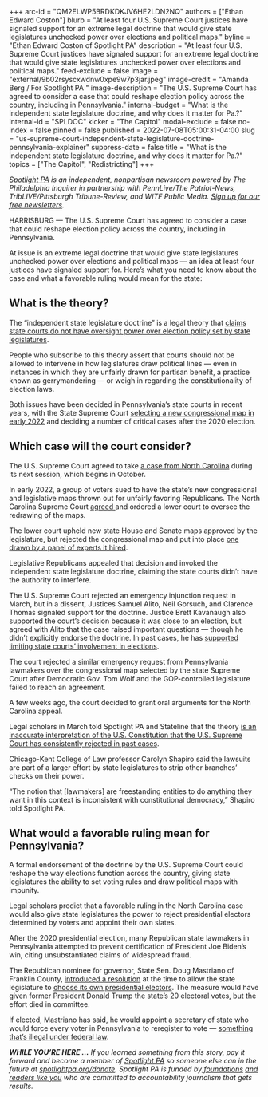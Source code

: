 +++
arc-id = "QM2ELWP5BRDKDKJV6HE2LDN2NQ"
authors = ["Ethan Edward Coston"]
blurb = "At least four U.S. Supreme Court justices have signaled support for an extreme legal doctrine that would give state legislatures unchecked power over elections and political maps."
byline = "Ethan Edward Coston of Spotlight PA"
description = "At least four U.S. Supreme Court justices have signaled support for an extreme legal doctrine that would give state legislatures unchecked power over elections and political maps."
feed-exclude = false
image = "external/9b02rsyscxwdnw0xpe9w7p3jar.jpeg"
image-credit = "Amanda Berg / For Spotlight PA "
image-description = "The U.S. Supreme Court has agreed to consider a case that could reshape election policy across the country, including in Pennsylvania."
internal-budget = "What is the independent state legislature doctrine, and why does it matter for Pa.?"
internal-id = "SPLDOC"
kicker = "The Capitol"
modal-exclude = false
no-index = false
pinned = false
published = 2022-07-08T05:00:31-04:00
slug = "us-supreme-court-independent-state-legislature-doctrine-pennsylvania-explainer"
suppress-date = false
title = "What is the independent state legislature doctrine, and why does it matter for Pa.?"
topics = ["The Capitol", "Redistricting"]
+++

<a href="https://www.spotlightpa.org/"><i>Spotlight PA</i></a><i> is an independent, nonpartisan newsroom powered by The Philadelphia Inquirer in partnership with PennLive/The Patriot-News, TribLIVE/Pittsburgh Tribune-Review, and WITF Public Media. </i><a href="https://www.spotlightpa.org/newsletters"><i>Sign up for our free newsletters</i></a><i>.</i>

HARRISBURG — The U.S. Supreme Court has agreed to consider a case that could reshape election policy across the country, including in Pennsylvania.

At issue is an extreme legal doctrine that would give state legislatures unchecked power over elections and political maps — an idea at least four justices have signaled support for. Here’s what you need to know about the case and what a favorable ruling would mean for the state:

<script src="https://www.spotlightpa.org/embed.js" async></script><div data-spl-embed-version="1" data-spl-src="https://www.spotlightpa.org/embeds/newsletter/"></div>

## What is the theory?

The “independent state legislature doctrine” is a legal theory that <a href="https://www.spotlightpa.org/news/2022/03/pennsylvania-congressional-map-lawsuit-independent-state-legislature-doctrine/">claims state courts do not have oversight power over election policy set by state legislatures</a>.

People who subscribe to this theory assert that courts should not be allowed to intervene in how legislatures draw political lines — even in instances in which they are unfairly drawn for partisan benefit, a practice known as gerrymandering — or weigh in regarding the constitutionality of election laws.

Both issues have been decided in Pennsylvania’s state courts in recent years, with the State Supreme Court <a href="https://www.spotlightpa.org/news/2022/02/pennsylvania-redistricting-congressional-map-supreme-court-pick/">selecting a new congressional map in early 2022</a> and deciding a number of critical cases after the 2020 election.

## Which case will the court consider?

The U.S. Supreme Court agreed to take <a href="https://web.archive.org/20220408161536/https://www.supremecourt.gov/search.aspx?filename=/docket/docketfiles/html/public/21-1271.html">a case from North Carolina</a> during its next session, which begins in October.

In early 2022, a group of voters sued to have the state’s new congressional and legislative maps thrown out for unfairly favoring Republicans. The North Carolina Supreme Court <a href="https://web.archive.org/20220205135016/https://www.npr.org/2022/02/05/1078481564/north-carolina-redistricting">agreed </a>and ordered a lower court to oversee the redrawing of the maps.

The lower court upheld new state House and Senate maps approved by the legislature, but rejected the congressional map and put into place <a href="https://www.wral.com/nc-supreme-court-ok-s-new-voting-maps-for-2022-election/20153515/">one drawn by a panel of experts it hired</a>.

Legislative Republicans appealed that decision and invoked the independent state legislature doctrine, claiming the state courts didn’t have the authority to interfere.

The U.S. Supreme Court rejected an emergency injunction request in March, but in a dissent, Justices Samuel Alito, Neil Gorsuch, and Clarence Thomas signaled support for the doctrine. Justice Brett Kavanaugh also supported the court’s decision because it was close to an election, but agreed with Alito that the case raised important questions — though he didn’t explicitly endorse the doctrine. In past cases, he has <a href="https://casetext.com/case/democratic-natl-comm-v-wis-state-legislature">supported limiting state courts’ involvement in elections</a>.

The court rejected a similar emergency request from Pennsylvania lawmakers over the congressional map selected by the state Supreme Court after Democratic Gov. Tom Wolf and the GOP-controlled legislature failed to reach an agreement.

A few weeks ago,  the court decided to grant oral arguments for the North Carolina appeal.

Legal scholars in March told Spotlight PA and Stateline that the theory <a href="https://www.spotlightpa.org/news/2022/03/pennsylvania-congressional-map-lawsuit-independent-state-legislature-doctrine/">is an inaccurate interpretation of the U.S. Constitution that the U.S. Supreme Court has consistently rejected in past cases</a>.

Chicago-Kent College of Law professor Carolyn Shapiro said the lawsuits are part of a larger effort by state legislatures to strip other branches’ checks on their power.

“The notion that [lawmakers] are freestanding entities to do anything they want in this context is inconsistent with constitutional democracy,” Shapiro told Spotlight PA.

<script src="https://www.spotlightpa.org/embed.js" async></script><div data-spl-embed-version="1" data-spl-src="https://www.spotlightpa.org/embeds/donate/"></div>

## What would a favorable ruling mean for Pennsylvania?

A formal endorsement of the doctrine by the U.S. Supreme Court could reshape the way elections function across the country, giving state legislatures the ability to set voting rules and draw political maps with impunity.

Legal scholars predict that a favorable ruling in the North Carolina case would also give state legislatures the power to reject presidential electors determined by voters and appoint their own slates.

After the 2020 presidential election, many Republican state lawmakers in Pennsylvania attempted to prevent certification of President Joe Biden’s win, citing unsubstantiated claims of widespread fraud.

The Republican nominee for governor, State Sen. Doug Mastriano of Franklin County, <a href="https://www.legis.state.pa.us/cfdocs/billinfo/billinfo.cfm?syear=2019&sind=0&body=S&type=R&bn=0410">introduced a resolution</a> at the time to allow the state legislature to <a href="https://web.archive.org/20201218145533/https://senatormastriano.com/2020/12/18/mastriano-op-ed-election-fraud-the-destruction-of-our-republic/">choose its own presidential electors</a>. The measure would have given former President Donald Trump the state’s 20 electoral votes, but the effort died in committee.

If elected, Mastriano has said, he would appoint a secretary of state who would force every voter in Pennsylvania to reregister to vote — <a href="https://whyy.org/articles/doug-mastriano-voters-re-register/">something that’s illegal under federal law</a>.

<i><b>WHILE YOU’RE HERE ...</b></i><i> If you learned something from this story, pay it forward and become a member of </i><a href="https://www.spotlightpa.org/"><i>Spotlight PA</i></a><i> so someone else can in the future at </i><a href="https://www.spotlightpa.org/donate"><i>spotlightpa.org/donate</i></a><i>. Spotlight PA is funded by</i><a href="https://www.spotlightpa.org/support"><i> foundations</i></a><i> </i><a href="https://www.spotlightpa.org/support"><i>and readers like you</i></a><i> who are committed to accountability journalism that gets results.</i>
